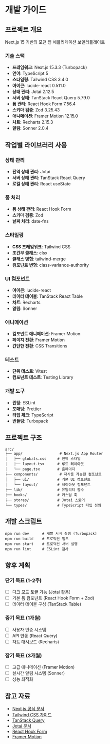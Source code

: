 # 개발 가이드

## 프로젝트 개요

Next.js 15 기반의 모던 웹 애플리케이션 보일러플레이트

### 기술 스택

- **프레임워크**: Next.js 15.3.3 (Turbopack)
- **언어**: TypeScript 5
- **스타일링**: Tailwind CSS 3.4.0
- **아이콘**: lucide-react 0.511.0
- **상태 관리**: Jotai 2.12.5
- **서버 상태**: TanStack React Query 5.79.0
- **폼 관리**: React Hook Form 7.56.4
- **스키마 검증**: Zod 3.25.43
- **애니메이션**: Framer Motion 12.15.0
- **차트**: Recharts 2.15.3
- **알림**: Sonner 2.0.4

## 작업별 라이브러리 사용

### 상태 관리

- **전역 상태 관리**: Jotai
- **서버 상태 관리**: TanStack React Query
- **로컬 상태 관리**: React useState

### 폼 처리

- **폼 상태 관리**: React Hook Form
- **스키마 검증**: Zod
- **날짜 처리**: date-fns

### 스타일링

- **CSS 프레임워크**: Tailwind CSS
- **조건부 클래스**: clsx
- **클래스 병합**: tailwind-merge
- **컴포넌트 변형**: class-variance-authority

### UI 컴포넌트

- **아이콘**: lucide-react
- **데이터 테이블**: TanStack React Table
- **차트**: Recharts
- **알림**: Sonner

### 애니메이션

- **컴포넌트 애니메이션**: Framer Motion
- **페이지 전환**: Framer Motion
- **간단한 전환**: CSS Transitions

### 테스트

- **단위 테스트**: Vitest
- **컴포넌트 테스트**: Testing Library

### 개발 도구

- **린팅**: ESLint
- **포매팅**: Prettier
- **타입 체크**: TypeScript
- **번들링**: Turbopack

## 프로젝트 구조

```plaintext
src/
├── app/                 # Next.js App Router
│   ├── globals.css     # 전역 스타일
│   ├── layout.tsx      # 루트 레이아웃
│   └── page.tsx        # 홈페이지
├── components/          # 재사용 가능한 컴포넌트
│   ├── ui/             # 기본 UI 컴포넌트
│   └── layout/         # 레이아웃 컴포넌트
├── lib/                # 유틸리티 함수
├── hooks/              # 커스텀 훅
├── stores/             # Jotai 스토어
└── types/              # TypeScript 타입 정의
```

## 개발 스크립트

```plaintext
npm run dev      # 개발 서버 실행 (Turbopack)
npm run build    # 프로덕션 빌드
npm run start    # 프로덕션 서버 실행
npm run lint     # ESLint 검사
```

## 향후 계획

### 단기 목표 (1-2주)

- [ ] 다크 모드 토글 기능 (Jotai 활용)
- [ ] 기본 폼 컴포넌트 (React Hook Form + Zod)
- [ ] 데이터 테이블 구성 (TanStack Table)

### 중기 목표 (1개월)

- [ ] 사용자 인증 시스템
- [ ] API 연동 (React Query)
- [ ] 차트 대시보드 (Recharts)

### 장기 목표 (3개월)

- [ ] 고급 애니메이션 (Framer Motion)
- [ ] 실시간 알림 시스템 (Sonner)
- [ ] 성능 최적화

## 참고 자료

- [Next.js 공식 문서](https://nextjs.org/docs)
- [Tailwind CSS 가이드](https://tailwindcss.com/docs)
- [TanStack Query](https://tanstack.com/query/latest)
- [Jotai 문서](https://jotai.org/)
- [React Hook Form](https://react-hook-form.com/)
- [Framer Motion](https://www.framer.com/motion/)
